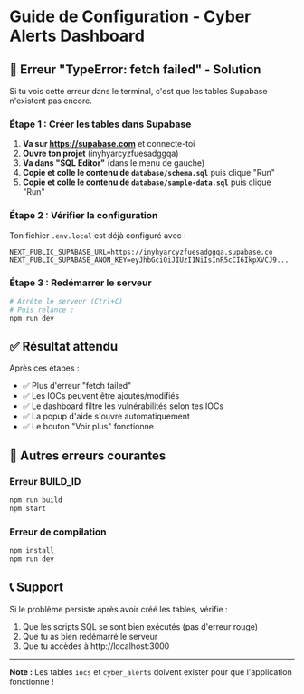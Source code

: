 # Guide de Configuration - Cyber Alerts Dashboard

## 🚨 Erreur "TypeError: fetch failed" - Solution

Si tu vois cette erreur dans le terminal, c'est que les tables Supabase n'existent pas encore.

### Étape 1 : Créer les tables dans Supabase

1. **Va sur https://supabase.com** et connecte-toi
2. **Ouvre ton projet** (inyhyarcyzfuesadggqa)
3. **Va dans "SQL Editor"** (dans le menu de gauche)
4. **Copie et colle le contenu de `database/schema.sql`** puis clique "Run"
5. **Copie et colle le contenu de `database/sample-data.sql`** puis clique "Run"

### Étape 2 : Vérifier la configuration

Ton fichier `.env.local` est déjà configuré avec :
```
NEXT_PUBLIC_SUPABASE_URL=https://inyhyarcyzfuesadggqa.supabase.co
NEXT_PUBLIC_SUPABASE_ANON_KEY=eyJhbGciOiJIUzI1NiIsInR5cCI6IkpXVCJ9...
```

### Étape 3 : Redémarrer le serveur

```bash
# Arrête le serveur (Ctrl+C)
# Puis relance :
npm run dev
```

## ✅ Résultat attendu

Après ces étapes :
- ✅ Plus d'erreur "fetch failed"
- ✅ Les IOCs peuvent être ajoutés/modifiés
- ✅ Le dashboard filtre les vulnérabilités selon tes IOCs
- ✅ La popup d'aide s'ouvre automatiquement
- ✅ Le bouton "Voir plus" fonctionne

## 🔧 Autres erreurs courantes

### Erreur BUILD_ID
```bash
npm run build
npm start
```

### Erreur de compilation
```bash
npm install
npm run dev
```

## 📞 Support

Si le problème persiste après avoir créé les tables, vérifie :
1. Que les scripts SQL se sont bien exécutés (pas d'erreur rouge)
2. Que tu as bien redémarré le serveur
3. Que tu accèdes à http://localhost:3000

---
**Note :** Les tables `iocs` et `cyber_alerts` doivent exister pour que l'application fonctionne ! 